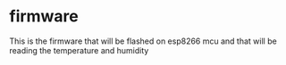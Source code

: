 # firmware
This is the firmware that will be flashed on esp8266 mcu and that will be reading the temperature and humidity
